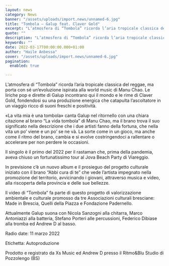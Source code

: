 ```yaml
---
layout: news
category: News
banner: "/assets/uploads/import.news/unnamed-6.jpg"
title: "Tombola – Galup feat. Claver Gold"
excerpt: "L’atmosfera di “Tombola” ricorda l’aria tropicale classica del reggae, ma porta con sé un’evoluzione ispirata alla world music di Manu Chao. Le liriche pop e dirette di Galup incontrano qui il mondo e le rime di Claver Gold, fondendosi su una produzione energica che catapulta l’ascoltatore in un viaggio ricco di suoni freschi e positività. «La vita mia [&hellip"
quote: ""
description: "L’atmosfera di “Tombola” ricorda l’aria tropicale classica del reggae, ma porta con sé un’evoluzione ispirata alla world music di Manu Chao. Le liriche pop e dirette di Galup incontrano qui il mondo e le rime di Claver Gold, fondendosi su una produzione energica che catapulta l’ascoltatore in un viaggio ricco di suoni freschi e positività. «La vita mia [&hellip"
keywords: ""
date: 2022-03-17T00:00:00.000+01:00
author: "Haile Anbessa"
cover: "/assets/uploads/import.news/unnamed-6.jpg"
pagination:
  enabled: true

---
```


L’atmosfera di “Tombola” ricorda l’aria tropicale classica del reggae, ma porta con sé un’evoluzione ispirata alla world music di Manu Chao. Le liriche pop e dirette di Galup incontrano qui il mondo e le rime di Claver Gold, fondendosi su una produzione energica che catapulta l’ascoltatore in un viaggio ricco di suoni freschi e positività.

«La vita mia è una tombola» canta Galup nel ritornello con una chiara citazione al brano “La vida tombola” di Manu Chao, ma il brano trova il suo significato nella descrizione che i due artisti fanno della fortuna, che nella vita un po’ viene e un po’ se ne và. La sorte come in un gioco, ma anche come il ritmo del brano, cambia e si evolve costringendoci a rallentare o accelerare per non perdere le occasioni.

Il singolo è il primo del 2022 per il rastaman che, prima della pandemia, aveva chiuso un fortunatissimo tour al Jova Beach Party di Viareggio.

In previsione c’è un nuovo album e il prosieguo del progetto culturale iniziato con il brano “Abbi cura di te” che vede l’artista impegnato nella promozione del territorio, avvicinando i giovani, attraverso musica e video, alla riscoperta della provincia e delle sue bellezze.

Il video di “Tombola” fa parte di questo progetto di valorizzazione ambientale e culturale promosso da tre Associazioni culturali bresciane: Made in Brescia, Quelli della Piazza e Fondazione Padernello.

Attualmente Galup suona con Nicola Sanzogni alla chitarra, Marco Antoniazzi alla batteria, Stefano Porteri alle percussioni, Federico Dibiase alla tromba ed Andrew D al basso.

Radio date: 11 marzo 2022

Etichetta: Autoproduzione

Prodotto e registrato da Xs Music ed Andrew D presso il Ritmo&Blu Studio di Pozzolengo (BS)
